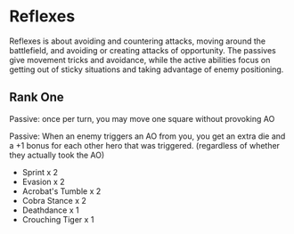 # Reflexes

Reflexes is about avoiding and countering attacks, moving around the battlefield, and
avoiding or creating attacks of opportunity. The passives give movement tricks and avoidance,
while the active abilities focus on getting out of sticky situations and taking advantage of
enemy positioning.

## Rank One

Passive: once per turn, you may move one square without provoking AO

Passive: When an enemy triggers an AO from you, you get an extra die and a +1 bonus for each
other hero that was triggered. (regardless of whether they actually took the AO)

- Sprint x 2
- Evasion x 2
- Acrobat's Tumble x 2
- Cobra Stance x 2
- Deathdance x 1
- Crouching Tiger x 1
